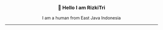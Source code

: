 <h3 align="center">👋 Hello I am RizkiTri</h3>
<p align="center">
  I am a human from East Java Indonesia
</p>

---

<!--
**RizkiTri/rizkitri** is a ✨ _special_ ✨ repository because its `README.md` (this file) appears on your GitHub profile.
-->